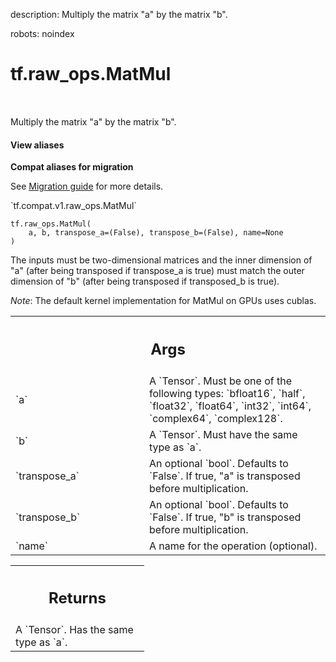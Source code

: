 description: Multiply the matrix "a" by the matrix "b".

robots: noindex

# tf.raw_ops.MatMul

<!-- Insert buttons and diff -->

<table class="tfo-notebook-buttons tfo-api nocontent" align="left">

</table>



Multiply the matrix "a" by the matrix "b".

<section class="expandable">
  <h4 class="showalways">View aliases</h4>
  <p>
<b>Compat aliases for migration</b>
<p>See
<a href="https://www.tensorflow.org/guide/migrate">Migration guide</a> for
more details.</p>
<p>`tf.compat.v1.raw_ops.MatMul`</p>
</p>
</section>

<pre class="devsite-click-to-copy prettyprint lang-py tfo-signature-link">
<code>tf.raw_ops.MatMul(
    a, b, transpose_a=(False), transpose_b=(False), name=None
)
</code></pre>



<!-- Placeholder for "Used in" -->

The inputs must be two-dimensional matrices and the inner dimension of
"a" (after being transposed if transpose_a is true) must match the
outer dimension of "b" (after being transposed if transposed_b is
true).

*Note*: The default kernel implementation for MatMul on GPUs uses
cublas.

<!-- Tabular view -->
 <table class="responsive fixed orange">
<colgroup><col width="214px"><col></colgroup>
<tr><th colspan="2"><h2 class="add-link">Args</h2></th></tr>

<tr>
<td>
`a`
</td>
<td>
A `Tensor`. Must be one of the following types: `bfloat16`, `half`, `float32`, `float64`, `int32`, `int64`, `complex64`, `complex128`.
</td>
</tr><tr>
<td>
`b`
</td>
<td>
A `Tensor`. Must have the same type as `a`.
</td>
</tr><tr>
<td>
`transpose_a`
</td>
<td>
An optional `bool`. Defaults to `False`.
If true, "a" is transposed before multiplication.
</td>
</tr><tr>
<td>
`transpose_b`
</td>
<td>
An optional `bool`. Defaults to `False`.
If true, "b" is transposed before multiplication.
</td>
</tr><tr>
<td>
`name`
</td>
<td>
A name for the operation (optional).
</td>
</tr>
</table>



<!-- Tabular view -->
 <table class="responsive fixed orange">
<colgroup><col width="214px"><col></colgroup>
<tr><th colspan="2"><h2 class="add-link">Returns</h2></th></tr>
<tr class="alt">
<td colspan="2">
A `Tensor`. Has the same type as `a`.
</td>
</tr>

</table>

